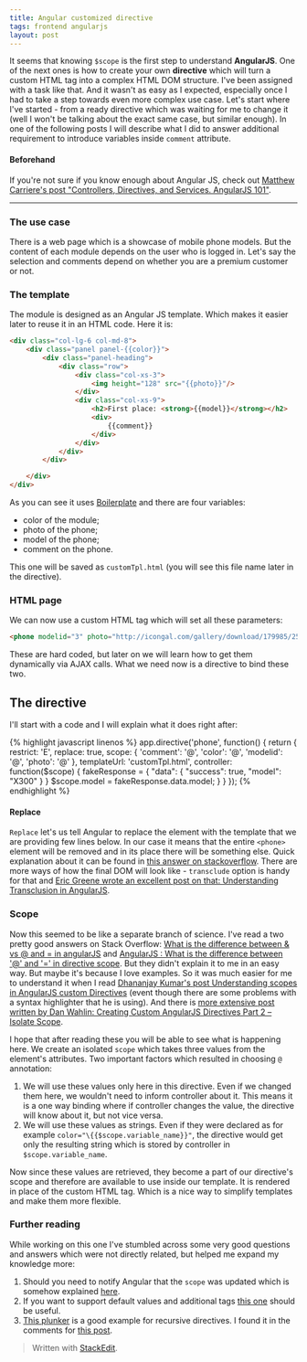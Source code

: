 ```yaml
---
title: Angular customized directive
tags: frontend angularjs
layout: post
---
```

It seems that knowing `$scope` is the first step to understand **AngularJS**. One of the next ones is how to create your own **directive** which will turn a custom HTML tag into a complex HTML DOM structure. I've been assigned with a task like that. And it wasn't as easy as I expected, especially once I had to take a step towards even more complex use case. Let's start where I've started - from a ready directive which was waiting for me to change it (well I won't be talking about the exact same case, but similar enough). In one of the following posts I will describe what I did to answer additional requirement to introduce variables inside `comment` attribute.
<!--more-->
#### Beforehand

If you're not sure if you know enough about Angular JS, check out [Matthew Carriere's post "Controllers, Directives, and Services. AngularJS 101"](http://matthewcarriere.com/2015/01/13/controllers-directives-services-angularjs-101/).

----------

### The use case

There is a web page which is a showcase of mobile phone models. But the content of each module depends on the user who is logged in. Let's say the selection and comments depend on whether you are a premium customer or not. 

### The template

The module is designed as an Angular JS template. Which makes it easier later to reuse it in an HTML code. Here it is:

```html
<div class="col-lg-6 col-md-8">
    <div class="panel panel-{{color}}">
        <div class="panel-heading">
            <div class="row">
                <div class="col-xs-3">
                    <img height="128" src="{{photo}}"/>
                </div>
                <div class="col-xs-9">
                    <h2>First place: <strong>{{model}}</strong></h2>
                    <div>
                        {{comment}}
                    </div>
                </div>
            </div>
        </div>

    </div>
</div>
```

As you can see it uses [Boilerplate](https://getbootstrap.com/) and there are four variables:

 - color of the module;
 - photo of the phone;
 - model of the phone;
 - comment on the phone.

This one will be saved as `customTpl.html` (you will see this file name later in the directive).

### HTML page

We can now use a custom HTML tag which will set all these parameters:

```html
<phone modelid="3" photo="http://icongal.com/gallery/download/179985/256/png" color="warning" comment="The biggest DPI makes its screen crystal clear."></phone>
```

These are hard coded, but later on we will learn how to get them dynamically via AJAX calls.
What we need now is a directive to bind these two.

## The directive

I'll start with a code and I will explain what it does right after:

{% highlight javascript linenos %}
app.directive('phone', function() {
  return {
    restrict: 'E',
    replace: true,
    scope: {
      'comment': '@',
      'color': '@',
      'modelid': '@',
      'photo': '@'
    },
    templateUrl: 'customTpl.html',
    controller: function($scope) {
      fakeResponse = {
        "data": {
          "success": true,
          "model": "X300"
        }
      }
      $scope.model = fakeResponse.data.model;
    }
  }
});
{% endhighlight %}


#### Replace
`Replace` let's us tell Angular to replace the element with the template that we are providing few lines below. In our case it means that the entire `<phone>` element will be removed and in its place there will be something else. Quick explanation about it can be found in [this answer on stackoverflow](http://stackoverflow.com/questions/27042336/basic-difference-between-transclude-true-and-replace-true-in-angular-js). There are more ways of how the final DOM will look like - `transclude` option is handy for that and [Eric Greene wrote an excellent post on that: Understanding Transclusion in AngularJS](https://www.accelebrate.com/blog/angularjs-transclusion-part-1/). 

### Scope
Now this seemed to be like a separate branch of science. I've read a two pretty good answers on Stack Overflow: [What is the difference between & vs @ and = in angularJS](https://stackoverflow.com/questions/14908133/what-is-the-difference-between-vs-and-in-angularjs) and [AngularJS : What is the difference between '@' and '=' in directive scope](https://stackoverflow.com/questions/14050195/angularjs-what-is-the-difference-between-and-in-directive-scope). But they didn't explain it to me in an easy way. But maybe it's because I love examples. So it was much easier for me to understand it when I read [Dhananjay Kumar's post Understanding scopes in AngularJS custom Directives](http://www.infragistics.com/community/blogs/dhananjay_kumar/archive/2015/06/11/understanding-scopes-in-angularjs-custom-directives.aspx) (event though there are some problems with a syntax highlighter that he is using). And there is [more extensive post written by Dan Wahlin: Creating Custom AngularJS Directives Part 2 – Isolate Scope](https://weblogs.asp.net/dwahlin/creating-custom-angularjs-directives-part-2-isolate-scope).

I hope that after reading these you will be able to see what is happening here. We create an isolated `scope` which takes three values from the element's attributes. Two important factors which resulted in choosing `@` annotation:
1. We will use these values only here in this directive. Even if we changed them here, we wouldn't need to inform controller about it. This means it is a one way binding where if controller changes the value, the directive will know about it, but not vice versa.
2. We will use these values as strings. Even if they were declared as for example `color="\{{$scope.variable_name}}"`, the directive would get only the resulting string which is stored by controller in `$scope.variable_name`.

Now since these values are retrieved, they become a part of our directive's scope and therefore are available to use inside our template. It is rendered in place of the custom HTML tag. Which is a nice way to simplify templates and make them more flexible.


### Further reading

While working on this one I've stumbled across some very good questions and answers which were not directly related, but helped me expand my knowledge more:

1. Should you need to notify Angular that the `scope` was updated which is somehow explained [here](https://stackoverflow.com/questions/16066170/angularjs-directives-change-scope-not-reflected-in-ui). 
2. If you want to support default values and additional tags [this one](https://stackoverflow.com/questions/10629238/angularjs-customizing-the-template-within-a-directive) should be useful.
3. [This plunker](http://jsbin.com/acibiv/4/edit) is a good example for recursive directives. I found it in the comments for [this post](https://sporto.github.io/blog/2013/06/24/nested-recursive-directives-in-angular/).



> Written with [StackEdit](https://stackedit.io/).